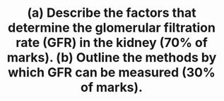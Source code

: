 ---
title: "(a) Describe the factors that determine the glomerular filtration rate (GFR) in the kidney (70% of marks). (b) Outline the methods by which GFR can be measured (30% of marks)."
entityType: SAQ
exam: PEX
college: CICM
year: 2024
sitting: B
question: 3
passRate: 44
EC_expectedDomains:
- "GFR equation provides a logical basis to structure an answer"
- "discussion of factors affecting each part of the equation"
- "glomerular hydrostatic pressure, Bowman’s capsule hydrostatic pressure, glomerular capillary oncotic pressure, and the filtration coefficient, providing information on what is responsible for each of these factors and how changes affect GFR"
- "definition of clearance and description of the use of inulin versus creatinine, touching on advantages and disadvantages"
EC_errorsCommon:
- "methods used to estimate GFR such as the Cockcroft and Gault equation were often not included"
---